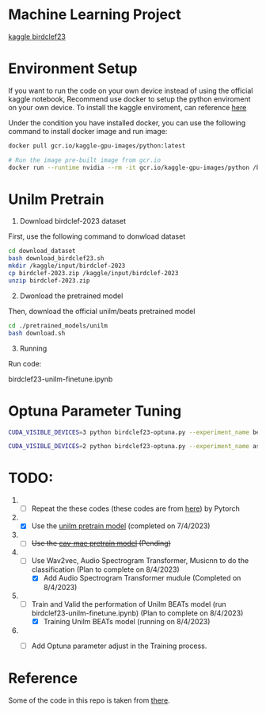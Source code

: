 # Machine Learning Project

[kaggle birdclef23](https://www.kaggle.com/competitions/birdclef-2023)

# Environment Setup
If you want to run the code on your own device instead of using the official kaggle notebook, Recommend use docker to setup the python enviroment on your own device. To install the kaggle enviroment, can reference [here](https://github.com/Kaggle/docker-python)

Under the condition you have installed docker, you can use the following command to install docker image and run image:

```bash
docker pull gcr.io/kaggle-gpu-images/python:latest

# Run the image pre-built image from gcr.io
docker run --runtime nvidia --rm -it gcr.io/kaggle-gpu-images/python /bin/bash
```

# Unilm Pretrain

1. Download birdclef-2023 dataset

First, use the following command to donwload dataset

```bash
cd download_dataset
bash download_birdclef23.sh
mkdir /kaggle/input/birdclef-2023
cp birdclef-2023.zip /kaggle/input/birdclef-2023
unzip birdclef-2023.zip
```

2. Dwonload the pretrained model

Then, download the official unilm/beats pretrained model
```bash
cd ./pretrained_models/unilm
bash download.sh
```

3. Running

Run code:

birdclef23-unilm-finetune.ipynb

# Optuna Parameter Tuning

```bash
CUDA_VISIBLE_DEVICES=3 python birdclef23-optuna.py --experiment_name beats --model_name beats --eval_step 1

CUDA_VISIBLE_DEVICES=2 python birdclef23-optuna.py --experiment_name ast --model_name ast --eval_step 1
```


# TODO:
1. - [ ] Repeat the these codes (these codes are from [here](https://www.kaggle.com/code/awsaf49/birdclef23-pretraining-is-all-you-need-train/notebook#Data-Augmentation-%F0%9F%8C%88)) by Pytorch 
2. - [x] Use the [unilm pretrain model](https://github.com/microsoft/unilm/tree/master/beats)   (completed on 7/4/2023)
3. - [ ] ~~Use the [cav-mae pretrain model](https://github.com/yuangongnd/cav-mae) (Pending)~~
4. - [ ] Use Wav2vec, Audio Spectrogram Transformer, Musicnn to do the classification  (Plan to complete on 8/4/2023)
     - [x] Add Audio Spectrogram Transformer mudule (Completed on 8/4/2023)
5. - [ ] Train and Valid the performation of Unilm BEATs model (run birdclef23-unilm-finetune.ipynb) (Plan to complete on 8/4/2023)
     - [x] Training Unilm BEATs model (running on 8/4/2023)
6. - [ ] Add Optuna parameter adjust in the Training process.



# Reference

Some of the code in this repo is taken from [there](https://www.kaggle.com/code/awsaf49/birdclef23-pretraining-is-all-you-need-train/notebook#Data-Augmentation-%F0%9F%8C%88).